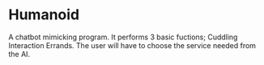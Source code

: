 # Humanoid
A chatbot mimicking program. 
It performs 3 basic fuctions; 
Cuddling
Interaction
Errands.
The user will have to choose the service needed from the AI.
